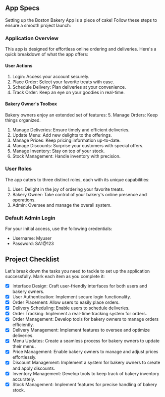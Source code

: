 App Specs
---------

Setting up the Boston Bakery App is a piece of cake! Follow these steps to ensure a smooth project launch:

### Application Overview

This app is designed for effortless online ordering and deliveries. Here's a quick breakdown of what the app offers:

#### User Actions

1.  Login: Access your account securely.
2.  Place Order: Select your favorite treats with ease.
3.  Schedule Delivery: Plan deliveries at your convenience.
4.  Track Order: Keep an eye on your goodies in real-time.

#### Bakery Owner's Toolbox

Bakery owners enjoy an extended set of features: 5. Manage Orders: Keep things organized.

1.  Manage Deliveries: Ensure timely and efficient deliveries.
2.  Update Menu: Add new delights to the offerings.
3.  Manage Prices: Keep pricing information up-to-date.
4.  Manage Discounts: Surprise your customers with special offers.
5.  Manage Inventory: Stay on top of your stock.
6.  Stock Management: Handle inventory with precision.

### User Roles

The app caters to three distinct roles, each with its unique capabilities:

1.  User: Delight in the joy of ordering your favorite treats.
2.  Bakery Owner: Take control of your bakery's online presence and operations.
3.  Admin: Oversee and manage the overall system.

### Default Admin Login

For your initial access, use the following credentials:

-   Username: Myuser
-   Password: SA1@123

Project Checklist
-----------------

Let's break down the tasks you need to tackle to set up the application successfully. Mark each item as you complete it:

-   [x]  Interface Design: Craft user-friendly interfaces for both users and bakery owners.
-   [x]  User Authentication: Implement secure login functionality.
-   [x]  Order Placement: Allow users to easily place orders.
-   [x]  Delivery Scheduling: Enable users to schedule deliveries.
-   [x]  Order Tracking: Implement a real-time tracking system for orders.
-   [x]  Order Management: Develop tools for bakery owners to manage orders efficiently.
-   [x]  Delivery Management: Implement features to oversee and optimize deliveries.
-   [x]  Menu Updates: Create a seamless process for bakery owners to update their menu.
-   [x]  Price Management: Enable bakery owners to manage and adjust prices effortlessly.
-   [x]  Discount Management: Implement a system for bakery owners to create and apply discounts.
-   [x]  Inventory Management: Develop tools to keep track of bakery inventory accurately.
-   [x]  Stock Management: Implement features for precise handling of bakery stock.
